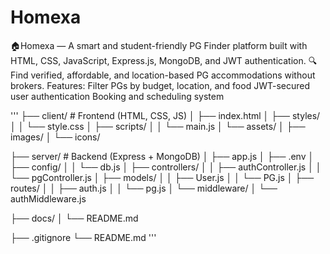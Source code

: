 # Homexa
🏠Homexa — A smart and student-friendly PG Finder platform built with HTML, CSS, JavaScript, Express.js, MongoDB, and JWT authentication.  🔍 Find verified, affordable, and location-based PG accommodations without brokers.   Features:  Filter PGs by budget, location, and food  JWT-secured user authentication  Booking and scheduling system

'''
├── client/                     # Frontend (HTML, CSS, JS)
│   ├── index.html
│   ├── styles/
│   │   └── style.css
│   ├── scripts/
│   │   └── main.js
│   └── assets/
│       ├── images/
│       └── icons/

├── server/                     # Backend (Express + MongoDB)
│   ├── app.js
│   ├── .env
│   ├── config/
│   │   └── db.js
│   ├── controllers/
│   │   ├── authController.js
│   │   └── pgController.js
│   ├── models/
│   │   ├── User.js
│   │   └── PG.js
│   ├── routes/
│   │   ├── auth.js
│   │   └── pg.js
│   └── middleware/
│       └── authMiddleware.js

├── docs/
│   └── README.md

├── .gitignore
└── README.md
'''

